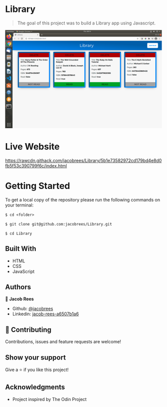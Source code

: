 # Library

>The goal of this project was to build a Library app using Javascript.

![](screenshot/screenshot.png)

# Live Website
https://rawcdn.githack.com/jacobrees/Library/5b1e73582972cd179bd4e8d0fb5f53c390799f6c/index.html

# Getting Started

To get a local copy of the repository please run the following commands on your terminal:

```
$ cd <folder>
```

```
$ git clone git@github.com:jacobrees/Library.git
```


```
$ cd Library
```

## Built With

- HTML
- CSS
- JavaScript

## Authors

👤 **Jacob Rees**

- Github: [@jacobrees](https://github.com/jacobrees)
- Linkedin: [jacob-rees-a6507b1a6](https://www.linkedin.com/in/jacob-rees-a6507b1a6/)


## 🤝 Contributing

Contributions, issues and feature requests are welcome!

## Show your support

Give a ⭐️ if you like this project!

## Acknowledgments

- Project inspired by The Odin Project
